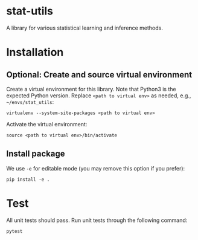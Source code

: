 # stat-utils
A library for various statistical learning and inference methods.

# Installation

## Optional: Create and source virtual environment

Create a virtual environment for this library. Note that Python3 is the expected Python version.
Replace `<path to virtual env>` as needed, e.g., `~/envs/stat_utils`:

`virtualenv --system-site-packages <path to virtual env>`

Activate the virtual environment:

`source <path to virtual env>/bin/activate`

## Install package
We use `-e` for editable mode (you may remove this option if you prefer):

`pip install -e .`

# Test
All unit tests should pass. Run unit tests through the following command:

`pytest`
